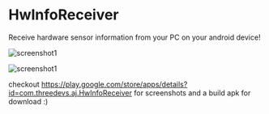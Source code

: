 # HwInfoReceiver

Receive hardware sensor information from your PC on your android device!

![screenshot1](https://lh3.googleusercontent.com/SRsDkY-FP2k-4zEypsqf7A5ILO_gYhXebvPcRfwMRjCBH3LnLG5qm7SxdPCzrevEmO9e=w1344-h1027-rw)

![screenshot1](https://lh3.googleusercontent.com/u18-aUCEr1uYGEiVnTWj4F3u6vWr8rugnmKxGCozYcSLAmrup44PRkPV1j5lyZvo3YK1=w1344-h1027-rw)


checkout https://play.google.com/store/apps/details?id=com.threedevs.aj.HwInfoReceiver for screenshots and a build apk for download :)
